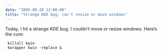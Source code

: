 ```yaml
---
date: "2005-09-28 12:00:00"
title: "Strange KDE bug: can´t resize or move windows"
---
```




Today, I hit a strange KDE bug. I couldn&rsquo;t move or resize windows. Here&rsquo;s the cure:

<code> killall kwin<br/>
kwrapper kwin -replace &<br/>
</code>

